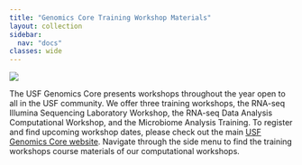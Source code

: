 ```yaml
---
title: "Genomics Core Training Workshop Materials"
layout: collection
sidebar:
  nav: "docs"
classes: wide
---
```

<img src="https://github.com/usfomicshub/usfomicshub.github.io/blob/master/images/workshopsimage.png?raw=TRUE" class="center"> 

The USF Genomics Core presents workshops throughout the year open to all in the USF community. We offer three training workshops, the RNA-seq Illumina Sequencing Laboratory Workshop, the RNA-seq Data Analysis Computational Workshop, and the Microbiome Analysis Training. To register and find upcoming workshop dates, please check out the main <a href= "https://health.usf.edu/publichealth/ghidr/genomics/genomics-training"> USF Genomics Core website</a>. Navigate through the side menu to find the training workshops course materials of our computational workshops.

